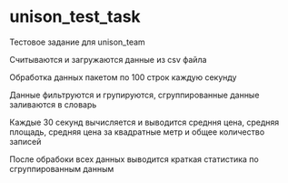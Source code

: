 # unison_test_task
Тестовое задание для unison_team


Считываются и загружаются данные из csv файла

Обработка данных пакетом по 100 строк каждую секунду

Данные фильтруются и групируются, сгруппированные данные заливаются в словарь

Каждые 30 секунд вычисляется и выводится средння цена, средняя площадь, средняя цена за квадратные метр и общее количество записей

После обрабоки всех данных выводится краткая статистика по сгруппированным данным 
